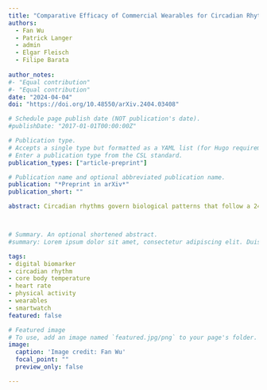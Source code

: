 ```yaml
---
title: "Comparative Efficacy of Commercial Wearables for Circadian Rhythm Home Monitoring from Activity, Heart Rate, and Core Body Temperature" 
authors:
  - Fan Wu
  - Patrick Langer
  - admin
  - Elgar Fleisch
  - Filipe Barata
  
author_notes:
#- "Equal contribution"
#- "Equal contribution"
date: "2024-04-04"
doi: "https://doi.org/10.48550/arXiv.2404.03408"

# Schedule page publish date (NOT publication's date).
#publishDate: "2017-01-01T00:00:00Z"

# Publication type.
# Accepts a single type but formatted as a YAML list (for Hugo requirements).
# Enter a publication type from the CSL standard.
publication_types: ["article-preprint"]

# Publication name and optional abbreviated publication name.
publication: "*Preprint in arXiv*"
publication_short: ""

abstract: Circadian rhythms govern biological patterns that follow a 24-hour cycle. Dysfunctions in circadian rhythms can contribute to various health problems, such as sleep disorders. Current circadian rhythm assessment methods, often invasive or subjective, limit circadian rhythm monitoring to laboratories. Hence, this study aims to investigate scalable consumer-centric wearables for circadian rhythm monitoring outside traditional laboratories. In a two-week longitudinal study conducted in real-world settings, 36 participants wore an Actigraph, a smartwatch, and a core body temperature sensor to collect activity, temperature, and heart rate data. We evaluated circadian rhythms calculated from commercial wearables by comparing them with circadian rhythm reference measures, i.e., Actigraph activities and chronotype questionnaire scores. The circadian rhythm metric acrophases, determined from commercial wearables using activity, heart rate, and temperature data, significantly correlated with the acrophase derived from Actigraph activities (r=0.96, r=0.87, r=0.79; all p<0.001) and chronotype questionnaire (r=-0.66, r=-0.73, r=-0.61; all p<0.001). The acrophases obtained concurrently from consumer sensors significantly predicted the chronotype (R2=0.64; p<0.001). Our study validates commercial sensors for circadian rhythm assessment, highlighting their potential to support maintaining healthy rhythms and provide scalable and timely health monitoring in real-life scenarios.



# Summary. An optional shortened abstract.
#summary: Lorem ipsum dolor sit amet, consectetur adipiscing elit. Duis posuere tellus ac convallis placerat. Proin tincidunt magna sed ex sollicitudin condimentum.

tags: 
- digital biomarker
- circadian rhythm
- core body temperature
- heart rate
- physical activity
- wearables
- smartwatch
featured: false

# Featured image
# To use, add an image named `featured.jpg/png` to your page's folder. 
image:
  caption: 'Image credit: Fan Wu'
  focal_point: ""
  preview_only: false

---
```

